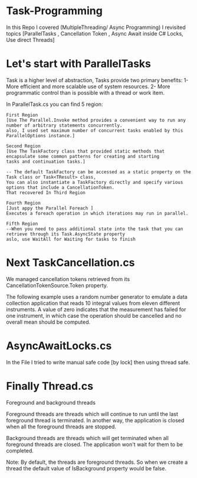 # Task-Programming

In this Repo I covered (MultipleThreading/ Async Programming) 
I revisited topics [ParallelTasks , Cancellation Token , Async Await inside C# Locks, Use direct Threads]

# Let's start with ParallelTasks
Task is a higher level of abstraction, Tasks provide two primary benefits:
	1- More efficient and more scalable use of system resources.
	2- More programmatic control than is possible with a thread or work item.

In ParallelTask.cs you can find 5 region:


	First Region
	[Use The Parallel.Invoke method provides a convenient way to run any number of arbitrary statements concurrently.
	also, I used set maximum number of concurrent tasks enabled by this ParallelOptions instance.]

	Second Region
	[Use The TaskFactory class that provided static methods that encapsulate some common patterns for creating and starting 
	tasks and continuation tasks.]

	-- The default TaskFactory can be accessed as a static property on the Task class or Task<TResult> class,
	You can also instantiate a TaskFactory directly and specify various options that include a CancellationToken.
	That recovered In Third Region

	Fourth Region 
	[Just appy the Parallel Foreach ]
	Executes a foreach operation in which iterations may run in parallel.
		
	Fifth Region 
	--When you need to pass additional state into the task that you can retrieve through its Task.AsyncState property
	aslo, use WaitAll for Waiting for tasks to finish

# Next TaskCancellation.cs

We managed cancellation tokens retrieved from its CancellationTokenSource.Token property.

The following example uses a random number generator to emulate a data collection application that reads 10 integral values from eleven different instruments.
A value of zero indicates that the measurement has failed for one instrument, 
in which case the operation should be cancelled and no overall mean should be computed.


# AsyncAwaitLocks.cs

In the File I tried to write manual safe code [by lock] then using thread safe.

# Finally Thread.cs

Foreground and background threads

Foreground threads are threads which will continue to run until the last foreground thread is terminated. 
In another way, the application is closed when all the foreground threads are stopped.

Background threads are threads which will get terminated when all foreground threads are closed.
The application won't wait for them to be completed.

Note: 
By default, the threads are foreground threads. So when we create a thread the default value of IsBackground property would be false.

